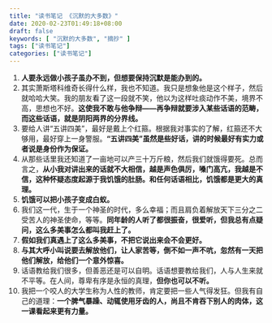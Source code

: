 ```yaml
---
title: "读书笔记 《沉默的大多数》"
date: 2020-02-23T01:49:18+08:00
draft: false
keywords: [ "沉默的大多数", "摘抄" ]
tags: ["读书笔记"]
categories: ["读书笔记"]
---
```


1. __人要永远做小孩子虽办不到，但想要保持沉默是能办到的。__
2. 其实萧斯塔科维奇长得什么样，我也不知道。我只是想象他是这个样子，然后就哈哈大笑。我的朋友看了这一段就不笑，他以为这样吐痰动作不美，境界不高，思想也不好。__这使我不敢与他争辩——再争辩就要涉入某些话语的范畴，而这些话语，就是阴阳两界的分界线。__
3. 要给人讲“五讲四美”，最好是戴上个红箍。根据我对事实的了解，红箍还不大够用，最好穿上一身警服。__“五讲四美”虽然是些好话，讲的时候最好有实力或者说是身份作为保证。__
4. 从那些话里我还知道了一亩地可以产三十万斤粮，然后我们就饿得要死。总而言之，__从小我对讲出来的话就不大相信，越是声色俱厉，嗓门高亢，我越是不信，这种怀疑态度起源于我饥饿的肚肠。和任何话语相比，饥饿都是更大的真理。__
5. __饥饿可以把小孩子变成白蚁。__
6. 我们这一代，生于一个神圣的时代，多么幸福；而且肩负着解放天下三分之二受苦人的神圣使命，等等。__同年龄的人听了都很振奋，很爱听，但我总有点疑问，这么多美事怎么都叫我赶上了。__
7. __假如我们真遇上了这么多美事，不把它说出来会不会更好。__
8. __与其大呼小叫说要去解放他们，让人家苦等，倒不如一声不吭，忽然有一天把他们解放，给他们一个意外惊喜。__
9. 话语教给我们很多，但善恶还是可以自明。话语想要教给我们，人与人生来就不平等。在人间，尊卑有序是永恒的真理，__但你也可以不听。__
10. 我把一个咬人的大学生称为人性的教师，肯定要把一些人气得发狂。但我有自己的道理：__一个脾气暴躁、动辄使用牙齿的人，尚且不肯吞下别人的肉体，这一课看起来更有力量。__

